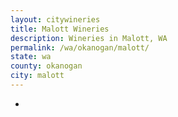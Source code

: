 ```yaml
---
layout: citywineries
title: Malott Wineries
description: Wineries in Malott, WA
permalink: /wa/okanogan/malott/
state: wa
county: okanogan
city: malott
---
```

-
